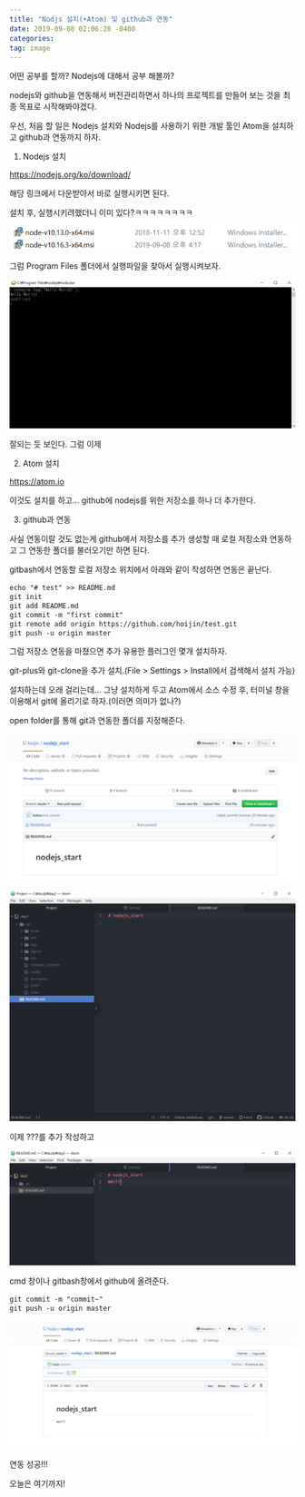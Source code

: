 ```yaml
---
title: "Nodjs 설치(+Atom) 및 github과 연동"
date: 2019-09-08 02:06:28 -0400
categories: 
tag: image
---
```

어떤 공부를 할까?
Nodejs에 대해서 공부 해볼까?

nodejs와 github을 연동해서 버전관리하면서 하나의 프로젝트를 만들어 보는 것을 최종 목표로 시작해봐야겠다.

우선, 처음 할 일은 Nodejs 설치와 Nodejs를 사용하기 위한 개발 툴인 Atom을 설치하고 github과 연동까지 하자.

1. Nodejs 설치

<https://nodejs.org/ko/download/> 

해당 링크에서 다운받아서 바로 실행시키면 된다.

설치 후, 실행시키려했더니 이미 있다?ㅋㅋㅋㅋㅋㅋㅋㅋ 

![Alt text11](/docs/assets/images/nodejs_1.PNG)

그럼 Program Files 폴더에서 실행파일을 찾아서 실행시켜보자.

![Alt text](/docs/assets/images/nodejs_2.PNG)

잘되는 듯 보인다. 그럼 이제 

2. Atom 설치 

<https://atom.io>

이것도 설치를 하고... github에 nodejs를 위한 저장소를 하나 더 추가한다.

3. github과 연동

사실 연동이랄 것도 없는게 github에서 저장소를 추가 생성할 때 로컬 저장소와 연동하고 그 연동한 폴더를 불러오기만 하면 된다. 

gitbash에서 연동할 로컬 저장소 위치에서 아래와 같이 작성하면 연동은 끝난다.

<pre><code>echo "# test" >> README.md
git init
git add README.md
git commit -m "first commit"
git remote add origin https://github.com/hoijin/test.git
git push -u origin master
</code></pre>

그럼 저장소 연동을 마쳤으면 추가 유용한 플러그인 몇개 설치하자.

git-plus와 git-clone을 추가 설치.(File > Settings > Install에서 검색해서 설치 가능)

설치하는데 오래 걸리는데... 그냥 설치하게 두고 Atom에서 소스 수정 후, 터미널 창을 이용해서 git에 올리기로 하자.(이러면 의미가 없나?)

open folder를 통해 git과 연동한 폴더를 지정해준다.

![Alt text](/docs/assets/images/nodejs_4.PNG)

![Alt text](/docs/assets/images/nodejs_5.PNG)

이제 ???를 추가 작성하고

![Alt text](/docs/assets/images/nodejs_6.PNG)

cmd 창이나 gitbash창에서 github에 올려준다.

<pre><code>git commit -m "commit~"
git push -u origin master
</code></pre>


![Alt text](/docs/assets/images/nodejs_7.PNG)

연동 성공!!!

오늘은 여기까지!








